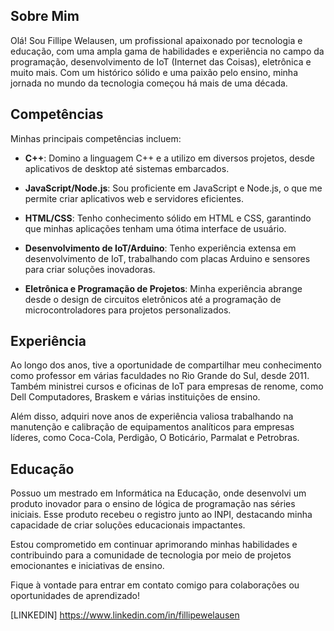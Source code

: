 ## Sobre Mim

Olá! Sou Fillipe Welausen, um profissional apaixonado por tecnologia e educação, com uma ampla gama de habilidades e experiência no campo da programação, desenvolvimento de IoT (Internet das Coisas), eletrônica e muito mais. Com um histórico sólido e uma paixão pelo ensino, minha jornada no mundo da tecnologia começou há mais de uma década.

## Competências

Minhas principais competências incluem:

- **C++**: Domino a linguagem C++ e a utilizo em diversos projetos, desde aplicativos de desktop até sistemas embarcados.

- **JavaScript/Node.js**: Sou proficiente em JavaScript e Node.js, o que me permite criar aplicativos web e servidores eficientes.

- **HTML/CSS**: Tenho conhecimento sólido em HTML e CSS, garantindo que minhas aplicações tenham uma ótima interface de usuário.

- **Desenvolvimento de IoT/Arduino**: Tenho experiência extensa em desenvolvimento de IoT, trabalhando com placas Arduino e sensores para criar soluções inovadoras.

- **Eletrônica e Programação de Projetos**: Minha experiência abrange desde o design de circuitos eletrônicos até a programação de microcontroladores para projetos personalizados.

## Experiência

Ao longo dos anos, tive a oportunidade de compartilhar meu conhecimento como professor em várias faculdades no Rio Grande do Sul, desde 2011. Também ministrei cursos e oficinas de IoT para empresas de renome, como Dell Computadores, Braskem e várias instituições de ensino.

Além disso, adquiri nove anos de experiência valiosa trabalhando na manutenção e calibração de equipamentos analíticos para empresas líderes, como Coca-Cola, Perdigão, O Boticário, Parmalat e Petrobras.

## Educação

Possuo um mestrado em Informática na Educação, onde desenvolvi um produto inovador para o ensino de lógica de programação nas séries iniciais. Esse produto recebeu o registro junto ao INPI, destacando minha capacidade de criar soluções educacionais impactantes.

Estou comprometido em continuar aprimorando minhas habilidades e contribuindo para a comunidade de tecnologia por meio de projetos emocionantes e iniciativas de ensino.

Fique à vontade para entrar em contato comigo para colaborações ou oportunidades de aprendizado! 

[LINKEDIN] https://www.linkedin.com/in/fillipewelausen
